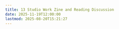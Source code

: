 ```yaml
---
title: 13 Studio Work Zine and Reading Discussion
date: 2025-11-19T12:00:00
lastmod: 2025-08-20T15:21:27
---
```

